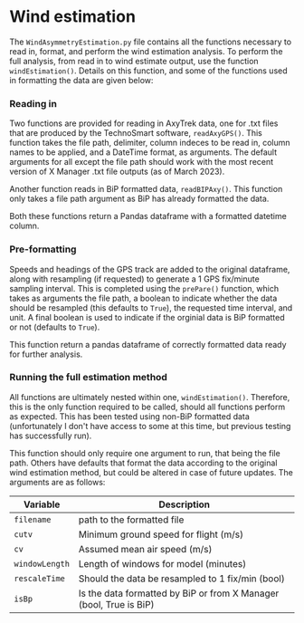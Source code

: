 # Wind estimation

The `WindAsymmetryEstimation.py` file contains all the functions necessary to read in, format, and perform the wind estimation analysis. To perform the full analysis, from read in to wind estimate output, use the function `windEstimation()`. Details on this function, and some of the functions used in formatting the data are given below:

### Reading in

Two functions are provided for reading in AxyTrek data, one for .txt files that are produced by the TechnoSmart software, `readAxyGPS()`. This function takes the file path, delimiter, column indeces to be read in, column names to be applied, and a DateTime format, as arguments. The default arguments for all except the file path should work with the most recent version of X Manager .txt file outputs (as of March 2023).

Another function reads in BiP formatted data, `readBIPAxy()`. This function only takes a file path argument as BiP has already formatted the data.

Both these functions return a Pandas dataframe with a formatted datetime column.

### Pre-formatting

Speeds and headings of the GPS track are added to the original dataframe, along with resampling (if requested) to generate a 1 GPS fix/minute sampling interval. This is completed using the `prePare()` function, which takes as arguments the file path, a boolean to indicate whether the data should be resampled (this defaults to `True`), the requested time interval, and unit. A final boolean is used to indicate if the orginial data is BiP formatted or not (defaults to `True`).

This function return a pandas dataframe of correctly formatted data ready for further analysis.

### Running the full estimation method

All functions are ultimately nested within one, `windEstimation()`. Therefore, this is the only function required to be called, should all functions perform as expected. This has been tested using non-BiP formatted data (unfortunately I don't have access to some at this time, but previous testing has successfully run).

This function should only require one argument to run, that being the file path. Others have defaults that format the data according to the original wind estimation method, but could be altered in case of future updates. The arguments are as follows:

| Variable | Description |
| ---------- | --------------------------- |
| `filename` | path to the formatted file |
| `cutv` | Minimum ground speed for flight (m/s) |
| `cv` | Assumed mean air speed (m/s) |
| `windowLength` | Length of windows for model (minutes) |
| `rescaleTime` | Should the data be resampled to 1 fix/min (bool) |
| `isBp` | Is the data formatted by BiP or from X Manager (bool, True is BiP) |